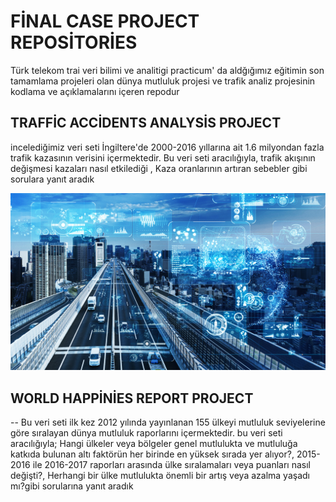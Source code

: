 # FİNAL CASE PROJECT REPOSİTORİES
Türk telekom trai veri bilimi ve analitigi practicum' da aldğığımız eğitimin son tamamlama projeleri olan dünya mutluluk projesi ve trafik analiz projesinin kodlama ve açıklamalarını içeren repodur 

## TRAFFİC ACCİDENTS ANALYSİS PROJECT
incelediğimiz veri seti İngiltere'de 2000-2016 yıllarına ait 1.6 milyondan fazla trafik kazasının verisini içermektedir. Bu veri seti aracılığıyla, trafik akışının değişmesi kazaları nasıl etkilediği , Kaza oranlarının artıran sebebler gibi sorulara yanıt aradık

![Lorem picsum gorsel](https://github.com/sahin160/final-case-repo/blob/main/trafficjpeg.jpeg)

## WORLD HAPPİNİES REPORT PROJECT
-- Bu veri seti ilk kez 2012 yılında yayınlanan 155 ülkeyi mutluluk seviyelerine göre sıralayan dünya mutluluk raporlarını içermektedir. bu veri seti aracılığıyla; Hangi ülkeler veya bölgeler genel mutlulukta ve mutluluğa katkıda bulunan altı faktörün her birinde en yüksek sırada yer alıyor?, 2015-2016 ile 2016-2017 raporları arasında ülke sıralamaları veya puanları nasıl değişti?, Herhangi bir ülke mutlulukta önemli bir artış veya azalma yaşadı mı?gibi sorularına yanıt aradık 

